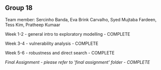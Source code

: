 ## Group 18 

Team member: Sercinho Banda, Eva Brink Carvalho, Syed Mujtaba Fardeen, Tess Kim, Pratheep Kumaar


Week 1-2 - general intro to exploratory modelling - COMPLETE

Week 3-4 - vulnerability analysis - COMPLETE

Week 5-6 - robustness and direct search - COMPLETE

_Final Assignment - please refer to 'final assignment' folder - COMPLETE_
